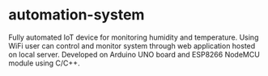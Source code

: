 # automation-system

Fully automated IoT device for monitoring humidity and temperature. Using WiFi user can control and monitor system through web application hosted on local server. Developed on Arduino UNO board and ESP8266 NodeMCU module using C/C++.
